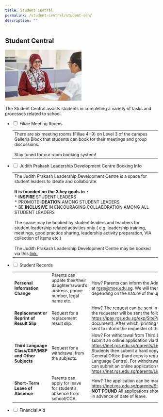 ```yaml
---
title: Student Central
permalink: /student-central/student-cen/
description: ""
---
```

## Student Central

<img src="/images/sc1.jpg" style="width:50%">

The Student Central assists students in completing a variety of tasks and processes related to school.

<ul class="jekyllcodex_accordion">
  <li>
    <input type="checkbox" id="accordion1"> <label for="accordion1">Filiae Meeting Rooms</label>
    <div>
			<table>
				<tr>
					<td>There are six meeting rooms (Filiae 4-9) on Level 3 of the campus Galleria Block that students can book for their meetings and group discussions.<br><br>Stay tuned for our room booking system!</td>
				</tr>
			</table>
		</div>
	</li>
	  <li>
    <input type="checkbox" id="accordion2"> <label for="accordion2">Judith Prakash Leadership Development Centre Booking Info</label>
    <div>
			<table>
				<tr>
					<td>The Judith Prakash Leadership Development Centre is a space for student leaders to ideate and collaborate.<br><br><b>It is founded on the 3 key goals to  :</b><br>*   <b>INSPIRE</b> STUDENT LEADERS<br>*   PROMOTE <b>IDEATION</b> AMONG STUDENT LEADERS<br>*   BE <b>INCLUSIVE</b> IN ENCOURAGING COLLABORATION AMONG ALL STUDENT LEADERS<br><br>The space may be booked by student leaders and teachers for student leadership related activities only ( e.g. leadership training, meetings, good practice sharing, leadership activity preparation, VIA collection of items etc.)<br><br>The Judith Prakash Leadership Development Centre may be booked via this <a href="https://inet.rgs.edu.sg/students/MeetingRoomBooking/SitePages/JPLDC.aspx">link.</a></td>
				</tr>
			</table>
			</div>
	</li>
	  <li>
    <input type="checkbox" id="accordion3"> <label for="accordion3">Student Records</label>
    <div>
			<table>
				<tr>
					<td><b>Personal Information Change</b></td>
					<td>Parents can update their/their daughter’s/ward’s address, phone number, legal name etc.</td>
					<td>How? Parents can inform the Administrative Office via email at <a href="mailto:rgss@moe.edu.sg">rgss@moe.edu.sg</a>. We will then inform on follow-up procedures depending on the nature of the update.</td>
				</tr>
				<tr>
					<td><b>Replacement or Reprint of Result Slip</b></td>
					<td>Request for a replacement result slip.</td>
					<td>How? The request can be sent in via email at <a href="mailto:rgss@moe.edu.sg">rgss@moe.edu.sg</a>, and the requester will be sent the following link to make payment <a href="https://ipay.rgs.edu.sg/exp/SitePages/Home.aspx">https://ipay.rgs.edu.sg/exp/SitePages/Home.aspx</a>(cost is $10.70 per document). After which, printing will be done and an email will be sent to inform the requester of the collection date.</td>
				</tr>
				<tr>
					<td><b>Third Language Class/CSP/MSP and Other Subjects</b></td>
					<td>Request for a withdrawal from the subjects.</td>
					<td>How? For withdrawal from Third Language/CSP/MSP, parents can submit an online application via the Parents Portal at <a href="https://inet.rgs.edu.sg/parents/Lists/Add_Drop_Subject/AllItems.aspx">https://inet.rgs.edu.sg/parents/Lists/Add_Drop_Subject/AllItems.aspx</a>. Students then submit a hard copy withdrawal form at the school’s General Office (hard copy is required for mailing out to the MOE Language Centre). For withdrawal from all other subjects, parents can submit an online application via the Parents Portal at <a href="https://inet.rgs.edu.sg/parents/Lists/Add_Drop_Subject/AllItems.aspx">https://inet.rgs.edu.sg/parents/Lists/Add_Drop_Subject/AllItems.aspx</a>.</td>
				</tr>
				<tr>
					<td><b>Short-Term Leave of Absence</b></td>
					<td>Parents can apply for leave for student’s absence from school/CCA.</td>
					<td>How? The application can be made via the Parents Portal at <a href="https://inet.rgs.edu.sg/parents/SitePages/LeaveForm.aspx.">https://inet.rgs.edu.sg/parents/SitePages/LeaveForm.aspx.</a>. <b>LINK NOT FOUND</b> All applications should be made at least <b>7</b> working days in advance of date of leave.</td>
				</tr>
			</table>
			</div>
	</li>
		  <li>
    <input type="checkbox" id="accordion4"> <label for="accordion4">Financial Aid</label>
    <div>